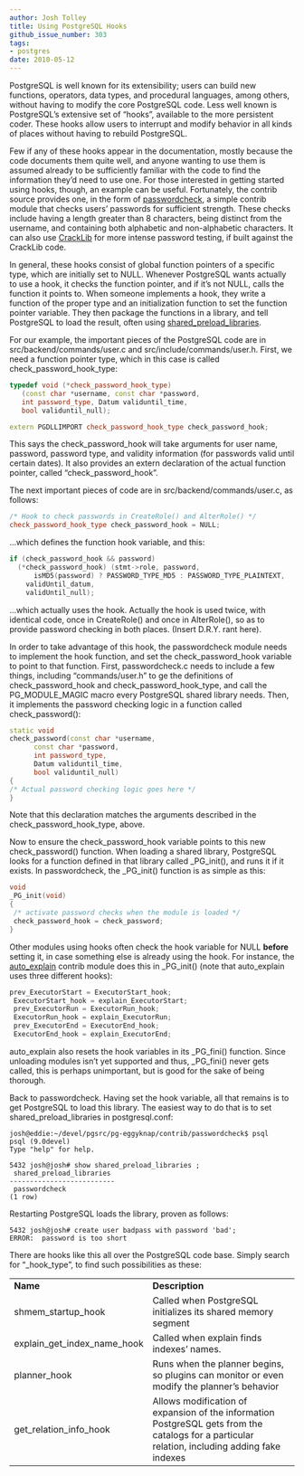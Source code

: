 ```yaml
---
author: Josh Tolley
title: Using PostgreSQL Hooks
github_issue_number: 303
tags:
- postgres
date: 2010-05-12
---
```


PostgreSQL is well known for its extensibility; users can build new functions, operators, data types, and procedural languages, among others, without having to modify the core PostgreSQL code. Less well known is PostgreSQL’s extensive set of “hooks”, available to the more persistent coder. These hooks allow users to interrupt and modify behavior in all kinds of places without having to rebuild PostgreSQL.

Few if any of these hooks appear in the documentation, mostly because the code documents them quite well, and anyone wanting to use them is assumed already to be sufficiently familiar with the code to find the information they’d need to use one. For those interested in getting started using hooks, though, an example can be useful. Fortunately, the contrib source provides one, in the form of [passwordcheck](https://www.postgresql.org/docs/9.0/static/passwordcheck.html), a simple contrib module that checks users’ passwords for sufficient strength. These checks include having a length greater than 8 characters, being distinct from the username, and containing both alphabetic and non-alphabetic characters. It can also use [CrackLib](https://sourceforge.net/projects/cracklib/) for more intense password testing, if built against the CrackLib code.

In general, these hooks consist of global function pointers of a specific type, which are initially set to NULL. Whenever PostgreSQL wants actually to use a hook, it checks the function pointer, and if it’s not NULL, calls the function it points to. When someone implements a hook, they write a function of the proper type and an initialization function to set the function pointer variable. They then package the functions in a library, and tell PostgreSQL to load the result, often using [shared_preload_libraries](https://www.postgresql.org/docs/9.0/static/runtime-config-resource.html#GUC-SHARED-PRELOAD-LIBRARIES).

For our example, the important pieces of the PostgreSQL code are in src/backend/commands/user.c and src/include/commands/user.h. First, we need a function pointer type, which in this case is called check_password_hook_type:

```cpp
typedef void (*check_password_hook_type)
   (const char *username, const char *password,
   int password_type, Datum validuntil_time,
   bool validuntil_null);

extern PGDLLIMPORT check_password_hook_type check_password_hook;
```

This says the check_password_hook will take arguments for user name, password, password type, and validity information (for passwords valid until certain dates). It also provides an extern declaration of the actual function pointer, called “check_password_hook”.

The next important pieces of code are in src/backend/commands/user.c, as follows:

```cpp
/* Hook to check passwords in CreateRole() and AlterRole() */
check_password_hook_type check_password_hook = NULL;
```

...which defines the function hook variable, and this:

```cpp
if (check_password_hook && password)
  (*check_password_hook) (stmt->role, password,
      isMD5(password) ? PASSWORD_TYPE_MD5 : PASSWORD_TYPE_PLAINTEXT,
    validUntil_datum,
    validUntil_null);
```

...which actually uses the hook. Actually the hook is used twice, with identical code, once in CreateRole() and once in AlterRole(), so as to provide password checking in both places. (Insert D.R.Y. rant here).

In order to take advantage of this hook, the passwordcheck module needs to implement the hook function, and set the check_password_hook variable to point to that function. First, passwordcheck.c needs to include a few things, including “commands/user.h” to ge the definitions of check_password_hook and check_password_hook_type, and call the PG_MODULE_MAGIC macro every PostgreSQL shared library needs. Then, it implements the password checking logic in a function called check_password():

```cpp
static void
check_password(const char *username,
      const char *password,
      int password_type,
      Datum validuntil_time,
      bool validuntil_null)
{
/* Actual password checking logic goes here */
}
```

Note that this declaration matches the arguments described in the check_password_hook_type, above.

Now to ensure the check_password_hook variable points to this new check_password() function. When loading a shared library, PostgreSQL looks for a function defined in that library called _PG_init(), and runs it if it exists. In passwordcheck, the _PG_init() function is as simple as this:

```cpp
void
_PG_init(void)
{
 /* activate password checks when the module is loaded */
 check_password_hook = check_password;
}
```

Other modules using hooks often check the hook variable for NULL **before** setting it, in case something else is already using the hook. For instance, the [auto_explain](https://www.postgresql.org/docs/9.0/static/auto-explain.html) contrib module does this in _PG_init() (note that auto_explain uses three different hooks):

```cpp
prev_ExecutorStart = ExecutorStart_hook;
 ExecutorStart_hook = explain_ExecutorStart;
 prev_ExecutorRun = ExecutorRun_hook;
 ExecutorRun_hook = explain_ExecutorRun;
 prev_ExecutorEnd = ExecutorEnd_hook;
 ExecutorEnd_hook = explain_ExecutorEnd;
```

auto_explain also resets the hook variables in its _PG_fini() function. Since unloading modules isn’t yet supported and thus, _PG_fini() never gets called, this is perhaps unimportant, but is good for the sake of being thorough.

Back to passwordcheck. Having set the hook variable, all that remains is to get PostgreSQL to load this library. The easiest way to do that is to set shared_preload_libraries in postgresql.conf:

```plain
josh@eddie:~/devel/pgsrc/pg-eggyknap/contrib/passwordcheck$ psql
psql (9.0devel)
Type "help" for help.

5432 josh@josh# show shared_preload_libraries ;
 shared_preload_libraries
--------------------------
 passwordcheck
(1 row)
```

Restarting PostgreSQL loads the library, proven as follows:

```plain
5432 josh@josh# create user badpass with password 'bad';
ERROR:  password is too short
```

There are hooks like this all over the PostgreSQL code base. Simply search for “_hook_type”, to find such possibilities as these:

<table><tbody><tr><td><b>Name</b></td><td><b>Description</b></td></tr>
<tr><td>shmem_startup_hook</td><td>Called when PostgreSQL initializes its shared memory segment</td></tr>
<tr><td>explain_get_index_name_hook</td><td>Called when explain finds indexes’ names.</td></tr>
<tr><td>planner_hook</td><td>Runs when the planner begins, so plugins can monitor or even modify the planner’s behavior</td></tr>
<tr><td>get_relation_info_hook</td><td>Allows modification of expansion of the information PostgreSQL gets from the catalogs for a particular relation, including adding fake indexes</td></tr>
</tbody></table>
